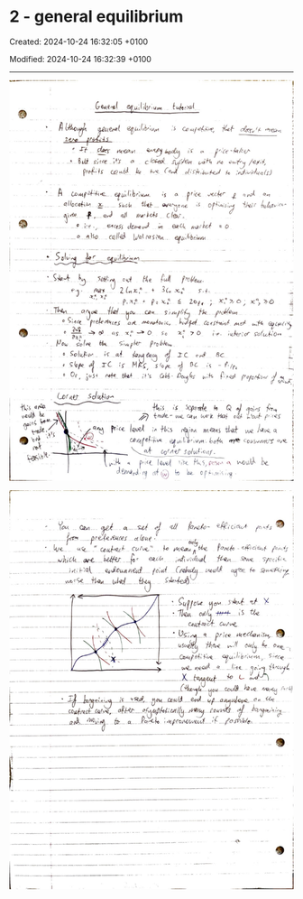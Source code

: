 # 2 - general equilibrium

Created: 2024-10-24 16:32:05 +0100

Modified: 2024-10-24 16:32:39 +0100

---

![](../../media/Micro-2---general-equilibrium-image1.jpeg)



![](../../media/Micro-2---general-equilibrium-image2.jpeg)




